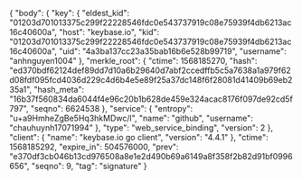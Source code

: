 {
  "body": {
    "key": {
      "eldest_kid": "01203d701013375c299f22228546fdc0e543737919c08e75939f4db6213ac16c40600a",
      "host": "keybase.io",
      "kid": "01203d701013375c299f22228546fdc0e543737919c08e75939f4db6213ac16c40600a",
      "uid": "4a3ba137cc23a35bab16b6e528b99719",
      "username": "anhnguyen1004"
    },
    "merkle_root": {
      "ctime": 1568185270,
      "hash": "ed370bdf62124def89dd7d10a6b29640d7abf2ccedffb5c5a7638a1a979f62d08fdf095fcd4036d229c4d6b4e5e89f25a37dc148f6f28081d41409b69eb235a1",
      "hash_meta": "16b37f560834da6044f4e96c20b1b628de459e324acac8176f097de92cd5f797",
      "seqno": 6624538
    },
    "service": {
      "entropy": "u+a9HmheZgBe5Hq3hkMDwc/l",
      "name": "github",
      "username": "chauhuynh17071994"
    },
    "type": "web_service_binding",
    "version": 2
  },
  "client": {
    "name": "keybase.io go client",
    "version": "4.4.1"
  },
  "ctime": 1568185292,
  "expire_in": 504576000,
  "prev": "e370df3cb046b13cd976508a8e1e2d490b69a6149a8f358f2b82d91bf0996656",
  "seqno": 9,
  "tag": "signature"
}
